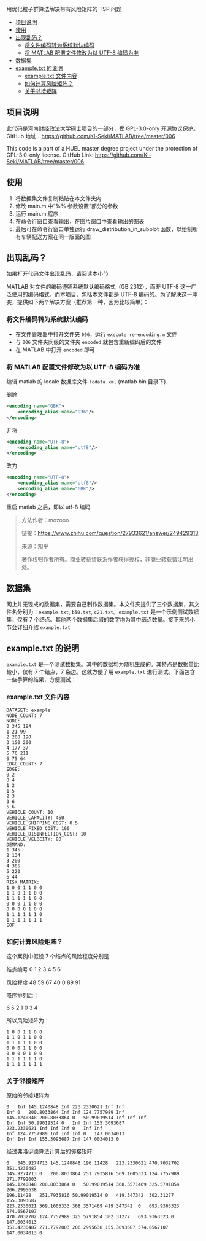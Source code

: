 用优化粒子群算法解决带有风险矩阵的 TSP 问题

- [项目说明](#项目说明)
- [使用](#使用)
- [出现乱码？](#出现乱码)
  - [将文件编码转为系统默认编码](#将文件编码转为系统默认编码)
  - [将 MATLAB 配置文件修改为以 UTF-8 编码为准](#将-matlab-配置文件修改为以-utf-8-编码为准)
- [数据集](#数据集)
- [example.txt 的说明](#exampletxt-的说明)
  - [example.txt 文件内容](#exampletxt-文件内容)
  - [如何计算风险矩阵？](#如何计算风险矩阵)
  - [关于邻接矩阵](#关于邻接矩阵)

## 项目说明

此代码是河南财经政法大学硕士项目的一部分，受 GPL-3.0-only 开源协议保护。GitHub 地址：https://github.com/Ki-Seki/MATLAB/tree/master/006

This code is a part of a HUEL master degree project under the protection of GPL-3.0-only license. GitHub Link: https://github.com/Ki-Seki/MATLAB/tree/master/006

## 使用

1. 将数据集文件复制粘贴在本文件夹内
2. 修改 main.m 中“%% 参数设置”部分的参数
3. 运行 main.m 程序
4. 在命令行窗口查看输出，在图片窗口中查看输出的图表
5. 最后可在命令行窗口单独运行 draw_distribution_in_subplot 函数，以绘制所有车辆配送方案在同一版面的图

## 出现乱码？

如果打开代码文件出现乱码，请阅读本小节

MATLAB 对文件的编码遵照系统默认编码格式（GB 2312），而非 UTF-8 这一广泛使用的编码格式。而本项目，包括本文件都是 UTF-8 编码的。为了解决这一冲突，提供如下两个解决方案（推荐第一种，因为比较简单）：

### 将文件编码转为系统默认编码

* 在文件管理器中打开文件夹 `006`，运行 `execute re-encoding.m` 文件
* 与 `006` 文件夹同级的文件夹 `encoded` 就包含重新编码后的文件
* 在 MATLAB 中打开 `encoded` 即可

### 将 MATLAB 配置文件修改为以 UTF-8 编码为准

编辑 matlab 的 locale 数据库文件 `lcdata.xml` (matlab bin 目录下).

删除

```xml
<encoding name="GBK">
    <encoding_alias name="936"/>
</encoding>
```

并将

```xml
<encoding name="UTF-8">
    <encoding_alias name="utf8"/>
</encoding>
```

改为

```xml
<encoding name="UTF-8">
    <encoding_alias name="utf8"/>
    <encoding_alias name="GBK"/>
</encoding>
```

重启 matlab 之后，即以 utf-8 编码.

> 方法作者：mozooo
> 
> 链接：https://www.zhihu.com/question/27933621/answer/249429313
> 
> 来源：知乎
> 
> 著作权归作者所有。商业转载请联系作者获得授权，非商业转载请注明出处。

## 数据集

网上并无现成的数据集，需要自己制作数据集。本文件夹提供了三个数据集，其文件名分别为：`example.txt`, `b50.txt`, `c21.txt`。`example.txt` 是一个示例测试数据集，仅有 7 个结点。其他两个数据集后缀的数字均为其中结点数量。接下来的小节会详细介绍 `example.txt`

## example.txt 的说明

`example.txt` 是一个测试数据集。其中的数据均为随机生成的。其特点是数据量比较小，仅有 7 个结点，7 条边。这就方便了用 `example.txt` 进行测试。下面包含一些手算的结果，方便测试：

### example.txt 文件内容

```text
DATASET: example
NODE_COUNT: 7
NODE: 
0 345 184
1 21 99
2 200 190
3 150 200
4 177 37
5 76 211
6 75 64
EDGE_COUNT: 7
EDGE: 
0 2
0 4
1 2
1 5
2 3
3 6
5 6
VEHICLE_COUNT: 10
VEHICLE_CAPACITY: 450
VEHICLE_SHIPPING_COST: 0.5
VEHICLE_FIXED_COST: 100
VEHICLE_DISINFECTION_COST: 10
VEHICLE_VELOCITY: 80
DEMAND: 
1 345
2 134
3 200
4 365
5 220
6 44
RISK_MATRIX: 
1 0 0 1 1 0 0
1 1 0 1 1 0 0
1 1 1 1 1 0 0
0 0 0 1 1 0 0
0 0 0 0 1 0 0
1 1 1 1 1 1 0
1 1 1 1 1 1 1
EOF
```

### 如何计算风险矩阵？

这个案例中假设 7 个结点的风险程度分别是

结点编号  0  1  2  3  4  5  6

风险程度 48 59 67 40  0 89 91

降序排列后：

6 5 2 1 0 3 4

所以风险矩阵为：

```text
1 0 0 1 1 0 0
1 1 0 1 1 0 0
1 1 1 1 1 0 0
0 0 0 1 1 0 0
0 0 0 0 1 0 0
1 1 1 1 1 1 0
1 1 1 1 1 1 1
```

### 关于邻接矩阵

原始的邻接矩阵为

```
0	Inf	145.1240848	Inf	223.2330621	Inf	Inf
Inf	0	200.8033864	Inf	Inf	124.7757989	Inf
145.1240848	200.8033864	0	50.99019514	Inf	Inf	Inf
Inf	Inf	50.99019514	0	Inf	Inf	155.3093687
223.2330621	Inf	Inf	Inf	0	Inf	Inf
Inf	124.7757989	Inf	Inf	Inf	0	147.0034013
Inf	Inf	Inf	155.3093687	Inf	147.0034013	0
```

经过弗洛伊德算法计算后的邻接矩阵

```text
0	345.9274713	145.1240848	196.11428	223.2330621	470.7032702	351.4236487
345.9274713	0	200.8033864	251.7935816	569.1605333	124.7757989	271.7792003
145.1240848	200.8033864	0	50.99019514	368.3571469	325.5791854	206.2995638
196.11428	251.7935816	50.99019514	0	419.347342	302.31277	155.3093687
223.2330621	569.1605333	368.3571469	419.347342	0	693.9363323	574.6567107
470.7032702	124.7757989	325.5791854	302.31277	693.9363323	0	147.0034013
351.4236487	271.7792003	206.2995638	155.3093687	574.6567107	147.0034013	0
```